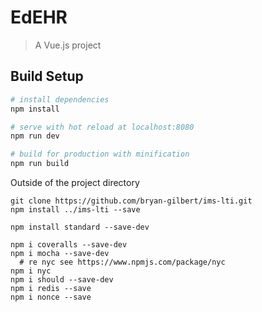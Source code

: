 # EdEHR

> A Vue.js project

## Build Setup

``` bash
# install dependencies
npm install

# serve with hot reload at localhost:8080
npm run dev

# build for production with minification
npm run build
```




Outside of the project directory
```
git clone https://github.com/bryan-gilbert/ims-lti.git 
npm install ../ims-lti --save
```

```
npm install standard --save-dev

npm i coveralls --save-dev
npm i mocha --save-dev
  # re nyc see https://www.npmjs.com/package/nyc
npm i nyc
npm i should --save-dev
npm i redis --save
npm i nonce --save
```
